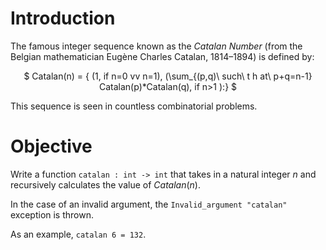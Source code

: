 <script>
MathJax = {
  loader: {load: ['input/asciimath', 'output/chtml']},
  asciimath: {
    delimiters: [['$','$'], ['`','`']]
  }
}
</script>

<script src="https://polyfill.io/v3/polyfill.min.js?features=es6"></script>
<script type="text/javascript" id="MathJax-script" async
  src="https://cdn.jsdelivr.net/npm/mathjax@3/es5/startup.js"></script>


# Introduction

The famous integer sequence known as the *_Catalan Number_* (from the Belgian mathematician Eugène Charles Catalan, 1814–1894) is defined by:

<center>$
Catalan(n) = {
(1, if n=0 vv n=1),
(\sum_{(p,q)\ such\ t h at\ p+q=n-1} Catalan(p)*Catalan(q), if n>1
):}
$</center>

This sequence is seen in countless combinatorial problems. 

# Objective

Write a function `catalan : int -> int` that takes in a natural integer $n$ and recursively calculates the value of $Catalan(n)$.

In the case of an invalid argument, the `Invalid_argument "catalan"` exception is thrown.

As an example, `catalan 6 = 132`.